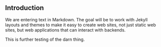 ## Introduction

We are entering text in Markdown. The goal will be to work with Jekyll layouts
and themes to make it easy to create web sites, not just static web sites,
but web applications that can interact with backends.

This is further testing of the darn thing.
